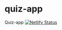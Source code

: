 # quiz-app
Quiz-app
[![Netlify Status](https://api.netlify.com/api/v1/badges/fed51b2d-91f7-409b-ae04-e04a38dfa2a8/deploy-status)](https://app.netlify.com/sites/quiiz-app/deploys)
